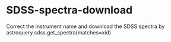 # SDSS-spectra-download
Correct the instrument name and download the SDSS spectra by astroquery.sdss.get_spectra(matches=xid)
